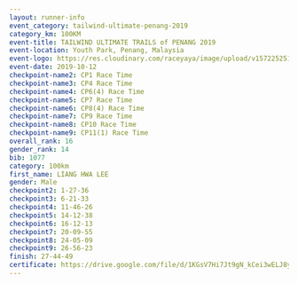 ```yaml
---
layout: runner-info 
event_category: tailwind-ultimate-penang-2019 
category_km: 100KM 
event-title: TAILWIND ULTIMATE TRAILS of PENANG 2019 
event-location: Youth Park, Penang, Malaysia 
event-logo: https://res.cloudinary.com/raceyaya/image/upload/v1572252513/logo/utop-2019_h9tzys.jpg 
event-date: 2019-10-12 
checkpoint-name2: CP1 Race Time 
checkpoint-name3: CP4 Race Time 
checkpoint-name4: CP6(4) Race Time 
checkpoint-name5: CP7 Race Time 
checkpoint-name6: CP8(4) Race Time 
checkpoint-name7: CP9 Race Time 
checkpoint-name8: CP10 Race Time 
checkpoint-name9: CP11(1) Race Time 
overall_rank: 16
gender_rank: 14
bib: 1077
category: 100km
first_name: LIANG HWA LEE
gender: Male
checkpoint2: 1-27-36
checkpoint3: 6-21-33
checkpoint4: 11-46-26
checkpoint5: 14-12-38
checkpoint6: 16-12-13
checkpoint7: 20-09-55
checkpoint8: 24-05-09
checkpoint9: 26-56-23
finish: 27-44-49
certificate: https://drive.google.com/file/d/1KGsV7Hi7Jt9gN_kCei3wELJ8yyqh83Tn/view?usp=sharing
---
```

